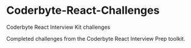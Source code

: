 # Coderbyte-React-Challenges
Coderbyte React Interview Kit challenges

Completed challenges from the Coderbyte React Interview Prep toolkit. 
